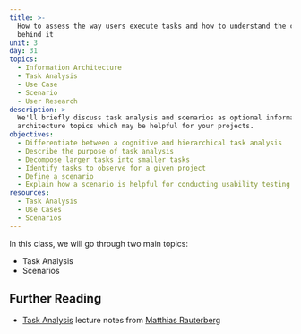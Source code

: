 ```yaml
---
title: >-
  How to assess the way users execute tasks and how to understand the context
  behind it
unit: 3
day: 31
topics:
  - Information Architecture
  - Task Analysis
  - Use Case
  - Scenario
  - User Research
description: >
  We'll briefly discuss task analysis and scenarios as optional information
  architecture topics which may be helpful for your projects.
objectives:
  - Differentiate between a cognitive and hierarchical task analysis
  - Describe the purpose of task analysis
  - Decompose larger tasks into smaller tasks
  - Identify tasks to observe for a given project
  - Define a scenario
  - Explain how a scenario is helpful for conducting usability testing
resources:
  - Task Analysis
  - Use Cases
  - Scenarios
---
```

In this class, we will go through two main topics:

* Task Analysis
* Scenarios

## Further Reading

* [Task Analysis](http://www.idemployee.id.tue.nl/g.w.m.rauterberg/lecturenotes/UFTtask-analysis.pdf) lecture notes from [Matthias Rauterberg](http://www.idemployee.id.tue.nl/g.w.m.rauterberg/)
